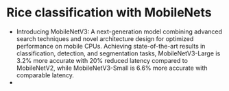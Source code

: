 # Rice classification with MobileNets
- Introducing MobileNetV3: A next-generation model combining advanced search techniques and novel architecture design for optimized performance on mobile CPUs. Achieving state-of-the-art results in classification, detection, and segmentation tasks, MobileNetV3-Large is 3.2% more accurate with 20% reduced latency compared to MobileNetV2, while MobileNetV3-Small is 6.6% more accurate with comparable latency.
- 

